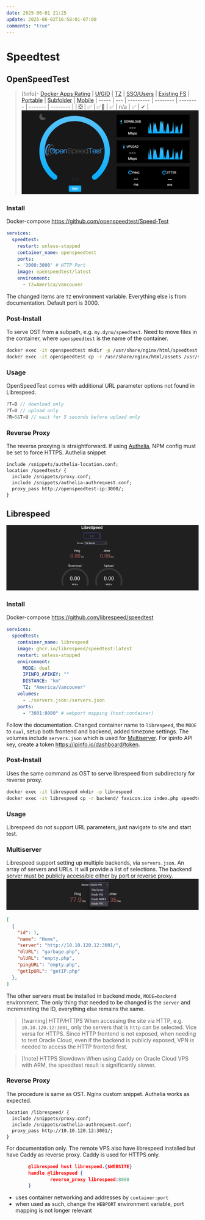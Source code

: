 ```yaml
---
date: 2025-06-01 21:25
update: 2025-06-02T16:58:01-07:00
comments: "true"
---
```

# Speedtest
## OpenSpeedTest
> [!info]- [Docker Apps Rating](02-docker-ratings.md)
> | [U/GID](02-docker-ratings.md#ugid) | [TZ](02-docker-ratings.md#tz)  | [SSO/Users](02-docker-ratings.md#sso) | [Existing FS](02-docker-ratings.md#existing-fs) | [Portable](02-docker-ratings.md#portable) | [Subfolder](02-docker-ratings.md#subfolder) | [Mobile](02-docker-ratings.md#mobile)
> | ----- | --- | --------- | -------- | -------- | ------- | -------- |
> | ❎     | ✅  | ✅🤵       | ✅        | n/a | ✅ | ✔ |
![](assets/Pasted%20image%2020250602141656.png)
### Install
Docker-compose
https://github.com/openspeedtest/Speed-Test
```yaml
services:
  speedtest:
    restart: unless-stopped
    container_name: openspeedtest
    ports:
    - '3000:3000' # HTTP Port
    image: openspeedtest/latest
    environment:
      - TZ=America/Vancouver
```

The changed items are `TZ` environment variable. Everything else is from documentation. Default port is 3000.
### Post-Install
To serve OST from a subpath, e.g. `my.dynu/speedtest`. Need to move files in the container, where `openspeedtest` is the name of the container.
```bash
docker exec -it openspeedtest mkdir -p /usr/share/nginx/html/speedtest
docker exec -it openspeedtest cp -r /usr/share/nginx/html/assets /usr/share/nginx/html/downloading /usr/share/nginx/html/upload /usr/share/nginx/html/index.html /usr/share/nginx/html/50x.html /usr/share/nginx/html/speedtest
```
### Usage
OpenSpeedTest comes with additional URL parameter options not found in Librespeed.
```js
?T=D // download only
?T=U // upload only
?R=5&T=U // wait for 5 seconds before upload only
```
### Reverse Proxy
The reverse proxying is straightforward.
If using [Authelia](authelia.md), NPM config must be set to force HTTPS.
Authelia snippet
```nginx
include /snippets/authelia-location.conf;
location /speedtest/ {
  include /snippets/proxy.conf;
  include /snippets/authelia-authrequest.conf;
  proxy_pass http://openspeedtest-ip:3000/;
}
```
## Librespeed
![](assets/Pasted%20image%2020250602155943.png)
### Install
Docker-compose
https://github.com/librespeed/speedtest
```yaml
services:
  speedtest:
    container_name: librespeed
    image: ghcr.io/librespeed/speedtest:latest
    restart: unless-stopped
    environment:
      MODE: dual
      IPINFO_APIKEY: ""
      DISTANCE: "km"
      TZ: "America/Vancouver"
    volumes:
      - ./servers.json:/servers.json
    ports:
      - "3001:8080" # webport mapping (host:container)
```
Follow the documentation. Changed container name to `librespeed`, the `MODE` to `dual`, setup both frontend and backend, added timezone settings. The volumes include `servers.json` which is used for [Multiserver](#Multiserver).  For ipinfo API key, create a token https://ipinfo.io/dashboard/token.
### Post-Install
Uses the same command as OST to serve librespeed from subdirectory for reverse proxy.
```bash
docker exec -it librespeed mkdir -p librespeed
docker exec -it librespeed cp -r backend/ favicon.ico index.php speedtest.js speedtest_worker.js librespeed/
```
### Usage
Librespeed do not support URL parameters, just navigate to site and start test.
### Multiserver
Librespeed support setting up multiple backends, via `servers.json`. An array of servers and URLs. It will provide a list of selections. The backend server must be publicly accessible either by port or reverse proxy.
![](assets/Pasted%20image%2020250602163726.png)
```json
[
  {
    "id": 1,
    "name": "Home",
    "server": "http://10.10.120.12:3001/",
    "dlURL": "garbage.php",
    "ulURL": "empty.php",
    "pingURL": "empty.php",
    "getIpURL": "getIP.php"
  },
]
```

The other servers must be installed in backend mode, `MODE=backend` environment. The only thing that needed to be changed is the `server` and incrementing the ID, everything else remains the same.
>[!warning] HTTP/HTTPS
>When accessing the site via HTTP, e.g. `10.10.120.12:3001`, only the servers that is `http` can be selected. Vice versa for HTTPS. Since HTTP frontend is not exposed, when needing to test Oracle Cloud, even if the backend is publicly exposed, VPN is needed to access the HTTP frontend first.

>[!note] HTTPS Slowdown
>When using Caddy on Oracle Cloud VPS with ARM, the speedtest result is significantly slower.
### Reverse Proxy
The procedure is same as OST. Nginx custom snippet. Authelia works as expected.
```nginx
location /librespeed/ {
  include /snippets/proxy.conf;
  include /snippets/authelia-authrequest.conf;
  proxy_pass http://10.10.120.12:3001/;
}
```

For documentation only. The remote VPS also have librespeed installed but have Caddy as reverse proxy. Caddy is used for HTTPS only.
```json
        @librespeed host librespeed.{$WEBSITE}
        handle @librespeed {
                reverse_proxy librespeed:8080
        }
```

- uses container networking and addresses by `container:port`
- when used as such, change the `WEBPORT` environment variable, port mapping is not longer relevant